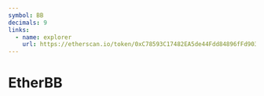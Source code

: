 ```yaml
---
symbol: BB
decimals: 9
links:
  - name: explorer
    url: https://etherscan.io/token/0xC78593C17482EA5de44Fdd84896fFd903972878E
---
```


# EtherBB

